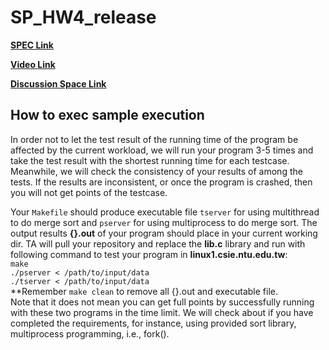 # SP_HW4_release

**[SPEC Link](https://hackmd.io/@claire2222/SkLyBSnIo)**

**[Video Link](https://www.youtube.com/watch?v=ZpgwOeGoqBA)**

**[Discussion Space Link](https://github.com/NTU-SP/SP_HW4_release/discussions)**

## How to exec sample execution
In order not to let the test result of the running time of the program be affected by the current workload, we will run your program 3-5 times and take the test result with the shortest running time for each testcase. Meanwhile, we will check the consistency of your results of among the tests. If the results are inconsistent, or once the program is crashed, then you will not get points of the testcase. 

Your `Makefile` should produce executable file `tserver` for using multithread to do merge sort  and `pserver` for using multiprocess to do merge sort. The output results **{}.out** of your program should place in your current working dir. TA will pull your repository and replace the **lib.c** library and run with following command to test your program in **linux1.csie.ntu.edu.tw**:  
`make`  
`./pserver < /path/to/input/data`  
`./tserver < /path/to/input/data`  
**Remember `make clean` to remove all {}.out and executable file.  
Note that it does not mean you can get full points by successfully running with these two programs in the time limit. We will check about if you have completed the requirements, for instance, using provided sort library, multiprocess programming, i.e., fork().
